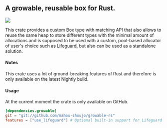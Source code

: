 ﻿## A growable, reusable box for Rust.
 [![](https://travis-ci.org/mahou-shoujo/growable-rs.svg)](https://travis-ci.org/mahou-shoujo/growable-rs)
 
This crate provides a custom Box type with matching API that also allows to reuse the same
heap to store different types with the minimal amount of allocations and is supposed to be
used with a custom, pool-based allocator of user's choice such as
[Lifeguard](https://crates.io/crates/lifeguard), but also can be used as a standalone solution.

#### Notes
This crate uses a lot of ground-breaking features of Rust and therefore
is only available on the latest Nightly build.

#### Usage
At the current moment the crate is only available on GitHub.
```toml
[dependencies.growable]
git = "git://github.com/mahou-shoujo/growable-rs"
features = ["use_lifeguard"] # Optional built-in support for Lifeguard crate.
```
